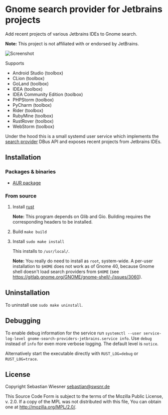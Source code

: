# Gnome search provider for Jetbrains projects

Add recent projects of various Jetbrains IDEs to Gnome search.

**Note:** This project is not affiliated with or endorsed by JetBrains.

![Screenshot](./screenshot.png)

Supports

- Android Studio (toolbox)
- CLion (toolbox)
- GoLand (toolbox)
- IDEA (toolbox)
- IDEA Community Edition (toolbox)
- PHPStorm (toolbox)
- PyCharm (toolbox)
- Rider (toolbox)
- RubyMine (toolbox)
- RustRover (toolbox)
- WebStorm (toolbox)

Under the hood this is a small systemd user service which implements the [search provider][1] DBus API and exposes recent projects from Jetbrains IDEs.

[1]: https://developer.gnome.org/SearchProvider/documentation/tutorials/search-provider.html

## Installation

### Packages & binaries

- [AUR package](https://aur.archlinux.org/packages/gnome-search-providers-jetbrains/)

### From source

1. Install [rust](https://www.rust-lang.org/tools/install)

   **Note:** This program depends on Glib and Gio.  Building requires the corresponding headers to be installed.

2. Build `make build`
3. Install `sudo make install`
   
   This installs to `/usr/local/`.

   **Note:** You really do need to install as `root`, system-wide.
   A per-user installation to `$HOME` does not work as of Gnome 40, because Gnome shell doesn't load search providers from `$HOME` (see <https://gitlab.gnome.org/GNOME/gnome-shell/-/issues/3060>).

## Uninstallation 

To uninstall use `sudo make uninstall`.

## Debugging

To enable debug information for the service run `systemctl --user service-log-level gnome-search-providers-jetbrains.service info`.
Use `debug` instead of `info` for even more verbose logging.
The default level is `notice`.

Alternatively start the executable directly with `RUST_LOG=debug` or `RUST_LOG=trace`.

## License

Copyright Sebastian Wiesner <sebastian@swsnr.de>

This Source Code Form is subject to the terms of the Mozilla Public
License, v. 2.0. If a copy of the MPL was not distributed with this
file, You can obtain one at <http://mozilla.org/MPL/2.0/>.
